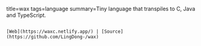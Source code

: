 title=wax
tags=language
summary=Tiny language that transpiles to C, Java and TypeScript.
~~~~~~

[Web](https://waxc.netlify.app/) | [Source](https://github.com/LingDong-/wax)

